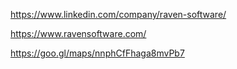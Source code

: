 https://www.linkedin.com/company/raven-software/

https://www.ravensoftware.com/

https://goo.gl/maps/nnphCfFhaga8mvPb7
